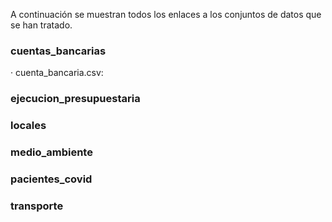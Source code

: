 A continuación se muestran todos los enlaces a los conjuntos de datos que se han tratado.

### cuentas_bancarias
· cuenta_bancaria.csv: 

### ejecucion_presupuestaria

### locales

### medio_ambiente

### pacientes_covid

### transporte